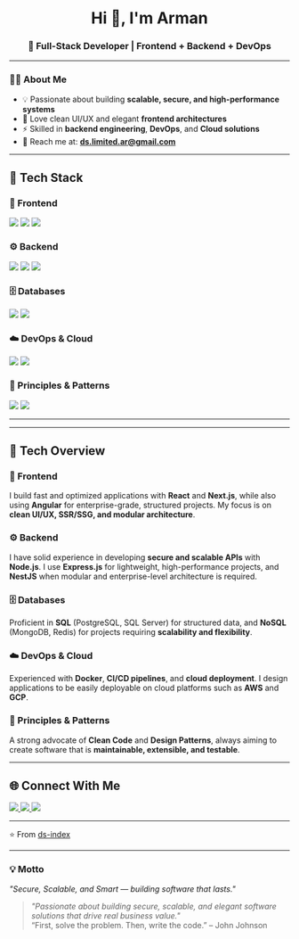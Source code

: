 <!-- Profile README -->

<h1 align="center">Hi 👋, I'm Arman</h1>
<h3 align="center">🚀 Full-Stack Developer | Frontend + Backend + DevOps</h3>

---

### 🧑‍💻 About Me
- 💡 Passionate about building **scalable, secure, and high-performance systems**  
- 🎨 Love clean UI/UX and elegant **frontend architectures**  
- ⚡ Skilled in **backend engineering**, **DevOps**, and **Cloud solutions**  
- 📧 Reach me at: **ds.limited.ar@gmail.com**  

---

## 🚀 Tech Stack

### 🎨 Frontend
<p align="left">
  <img src="https://img.shields.io/badge/React-20232A?style=for-the-badge&logo=react&logoColor=61DAFB" />
  <img src="https://img.shields.io/badge/Next.js-000000?style=for-the-badge&logo=nextdotjs&logoColor=white" />
  <img src="https://img.shields.io/badge/Angular-DD0031?style=for-the-badge&logo=angular&logoColor=white" />
</p>

### ⚙️ Backend
<p align="left">
  <img src="https://img.shields.io/badge/Node.js-339933?style=for-the-badge&logo=nodedotjs&logoColor=white" />
  <img src="https://img.shields.io/badge/Express.js-000000?style=for-the-badge&logo=express&logoColor=white" />
  <img src="https://img.shields.io/badge/NestJS-E0234E?style=for-the-badge&logo=nestjs&logoColor=white" />
</p>

### 🗄️ Databases
<p align="left">
  <img src="https://img.shields.io/badge/SQL-336791?style=for-the-badge&logo=postgresql&logoColor=white" />
  <img src="https://img.shields.io/badge/NoSQL-4DB33D?style=for-the-badge&logo=mongodb&logoColor=white" />
</p>

### ☁️ DevOps & Cloud
<p align="left">
  <img src="https://img.shields.io/badge/DevOps-2496ED?style=for-the-badge&logo=docker&logoColor=white" />
  <img src="https://img.shields.io/badge/Cloud-4285F4?style=for-the-badge&logo=googlecloud&logoColor=white" />
</p>

### 📐 Principles & Patterns
<p align="left">
  <img src="https://img.shields.io/badge/Clean%20Code-000000?style=for-the-badge&logo=dependabot&logoColor=white" />
  <img src="https://img.shields.io/badge/Design%20Patterns-FF6F00?style=for-the-badge&logo=gitbook&logoColor=white" />
</p>

---

---

## 📖 Tech Overview  

### 🎨 Frontend  
I build fast and optimized applications with **React** and **Next.js**, while also using **Angular** for enterprise-grade, structured projects. My focus is on **clean UI/UX, SSR/SSG, and modular architecture**.  

### ⚙️ Backend  
I have solid experience in developing **secure and scalable APIs** with **Node.js**. I use **Express.js** for lightweight, high-performance projects, and **NestJS** when modular and enterprise-level architecture is required.  

### 🗄️ Databases  
Proficient in **SQL** (PostgreSQL, SQL Server) for structured data, and **NoSQL** (MongoDB, Redis) for projects requiring **scalability and flexibility**.  

### ☁️ DevOps & Cloud  
Experienced with **Docker**, **CI/CD pipelines**, and **cloud deployment**. I design applications to be easily deployable on cloud platforms such as **AWS** and **GCP**.  

### 📐 Principles & Patterns  
A strong advocate of **Clean Code** and **Design Patterns**, always aiming to create software that is **maintainable, extensible, and testable**.  


---

## 🌐 Connect With Me
<p align="left">
  <a href="https://github.com/ds-index" target="_blank">
    <img src="https://img.shields.io/badge/GitHub-100000?style=for-the-badge&logo=github&logoColor=white"/>
  </a>
  <a href="https://www.linkedin.com/in/arman-ds-b3b967291?utm_source=share&utm_campaign=share_via&utm_content=profile&utm_medium=android_app" target="_blank">
    <img src="https://img.shields.io/badge/LinkedIn-0A66C2?style=for-the-badge&logo=linkedin&logoColor=white"/>
  </a>
  <a href="mailto:ds.limited.ar@gmail.com">
    <img src="https://img.shields.io/badge/Email-D14836?style=for-the-badge&logo=gmail&logoColor=white"/>
  </a>
</p>

---

⭐️ From [ds-index](https://github.com/ds-index)


---

### 💡 Motto
*"Secure, Scalable, and Smart — building software that lasts."*  
> *"Passionate about building secure, scalable, and elegant software solutions that drive real business value."*  
> “First, solve the problem. Then, write the code.” – John Johnson


